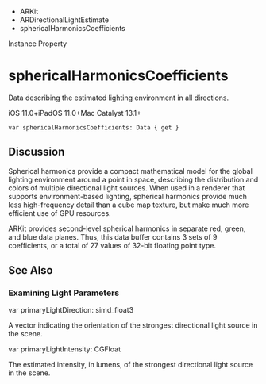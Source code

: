 

- ARKit
- ARDirectionalLightEstimate
-  sphericalHarmonicsCoefficients 

Instance Property

# sphericalHarmonicsCoefficients

Data describing the estimated lighting environment in all directions.

iOS 11.0+iPadOS 11.0+Mac Catalyst 13.1+

``` source
var sphericalHarmonicsCoefficients: Data { get }
```

## Discussion

Spherical harmonics provide a compact mathematical model for the global lighting environment around a point in space, describing the distribution and colors of multiple directional light sources. When used in a renderer that supports environment-based lighting, spherical harmonics provide much less high-frequency detail than a cube map texture, but make much more efficient use of GPU resources.

ARKit provides second-level spherical harmonics in separate red, green, and blue data planes. Thus, this data buffer contains 3 sets of 9 coefficients, or a total of 27 values of 32-bit floating point type.

## See Also

### Examining Light Parameters

var primaryLightDirection: simd_float3

A vector indicating the orientation of the strongest directional light source in the scene.

var primaryLightIntensity: CGFloat

The estimated intensity, in lumens, of the strongest directional light source in the scene.

